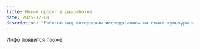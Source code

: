 ```yaml
---
title: Новый проект в разработке
date: 2025-12-01
description: "Работаю над интересным исследованием на стыке культуры и технологий"
---
```

Инфо появится позже.
